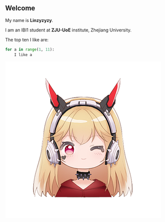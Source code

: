 ## Welcome 

My name is **Linzyzyzy**. 

I am an IBI1 student at **ZJU-UoE** institute, Zhejiang University.

The top ten I like are:

```python
for a in range(1, 11):
	I like a
```

![](/image/2.png)
